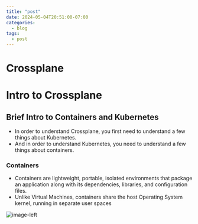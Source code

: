 ```yaml
---
title: "post"
date: 2024-05-04T20:51:00-07:00
categories:
  - blog
tags:
  - post
---
```


# Crossplane

# Intro to Crossplane
## Brief Intro to Containers and Kubernetes
* In order to understand Crossplane, you first need to understand a few things about Kubernetes.
* And in order to understand Kubernetes, you need to understand a few things about containers.

### Containers
* Containers are lightweight, portable, isolated environments that package an application along with its dependencies, libraries, and configuration files.
* Unlike Virtual Machines, containers share the host Operating System kernel, running in separate user spaces

![image-left](/assets/images/umlet/inverted/test-diagram.png)

